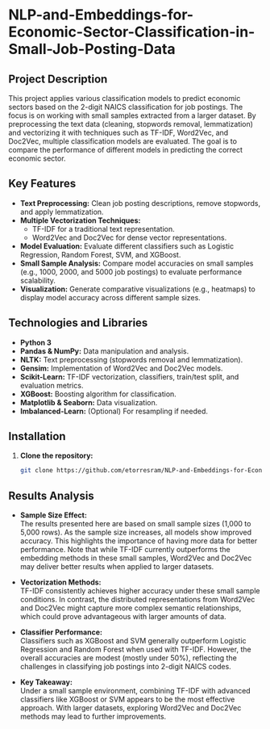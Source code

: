 # NLP-and-Embeddings-for-Economic-Sector-Classification-in-Small-Job-Posting-Data

## Project Description
This project applies various classification models to predict economic sectors based on the 2-digit NAICS classification for job postings. The focus is on working with small samples extracted from a larger dataset. By preprocessing the text data (cleaning, stopwords removal, lemmatization) and vectorizing it with techniques such as TF-IDF, Word2Vec, and Doc2Vec, multiple classification models are evaluated. The goal is to compare the performance of different models in predicting the correct economic sector.

## Key Features

- **Text Preprocessing:** Clean job posting descriptions, remove stopwords, and apply lemmatization.
- **Multiple Vectorization Techniques:** 
  - TF-IDF for a traditional text representation.
  - Word2Vec and Doc2Vec for dense vector representations.
- **Model Evaluation:** Evaluate different classifiers such as Logistic Regression, Random Forest, SVM, and XGBoost.
- **Small Sample Analysis:** Compare model accuracies on small samples (e.g., 1000, 2000, and 5000 job postings) to evaluate performance scalability.
- **Visualization:** Generate comparative visualizations (e.g., heatmaps) to display model accuracy across different sample sizes.

## Technologies and Libraries

- **Python 3**
- **Pandas & NumPy:** Data manipulation and analysis.
- **NLTK:** Text preprocessing (stopwords removal and lemmatization).
- **Gensim:** Implementation of Word2Vec and Doc2Vec models.
- **Scikit-Learn:** TF-IDF vectorization, classifiers, train/test split, and evaluation metrics.
- **XGBoost:** Boosting algorithm for classification.
- **Matplotlib & Seaborn:** Data visualization.
- **Imbalanced-Learn:** (Optional) For resampling if needed.

## Installation

1. **Clone the repository:**
   ```bash
   git clone https://github.com/etorresram/NLP-and-Embeddings-for-Economic-Sector-Classification-in-Small-Job-Posting-Data.git


## Results Analysis

- **Sample Size Effect:**  
  The results presented here are based on small sample sizes (1,000 to 5,000 rows). As the sample size increases, all models show improved accuracy. This highlights the importance of having more data for better performance. Note that while TF-IDF currently outperforms the embedding methods in these small samples, Word2Vec and Doc2Vec may deliver better results when applied to larger datasets.

- **Vectorization Methods:**  
  TF-IDF consistently achieves higher accuracy under these small sample conditions. In contrast, the distributed representations from Word2Vec and Doc2Vec might capture more complex semantic relationships, which could prove advantageous with larger amounts of data.

- **Classifier Performance:**  
  Classifiers such as XGBoost and SVM generally outperform Logistic Regression and Random Forest when used with TF-IDF. However, the overall accuracies are modest (mostly under 50%), reflecting the challenges in classifying job postings into 2-digit NAICS codes.

- **Key Takeaway:**  
  Under a small sample environment, combining TF-IDF with advanced classifiers like XGBoost or SVM appears to be the most effective approach. With larger datasets, exploring Word2Vec and Doc2Vec methods may lead to further improvements.


   
